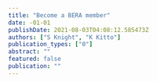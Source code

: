 ```yaml
---
title: "Become a BERA member"
date: -01-01
publishDate: 2021-08-03T04:08:12.585473Z
authors: ["S Knight", "K Kitto"]
publication_types: ["0"]
abstract: ""
featured: false
publication: ""
---
```


